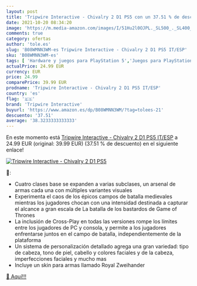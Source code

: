 ```yaml
---
layout: post
title: 'Tripwire Interactive - Chivalry 2 D1 PS5 con un 37.51 % de descuento'
date: 2021-10-20 08:34:20
image: 'https://m.media-amazon.com/images/I/51Hu2l0OJPL._SL500_._SL400_.jpg'
comments: true
category: ofertas
author: 'tole.es'
slug: 'B08WMNN3WM-es Tripwire Interactive - Chivalry 2 D1 PS5 IT/ESP'
sku: 'B08WMNN3WM-es'
tags: [ 'Hardware y juegos para PlayStation 5','Juegos para PlayStation 5','Videojuegos','ps5','tripwire interactive', ]
actualPrice: 24.99 EUR
currency: EUR
price: 24.99
comparePrice: 39.99 EUR
prodname: 'Tripwire Interactive - Chivalry 2 D1 PS5 IT/ESP'
country: 'es'
flag: '🇪🇸'
brand: 'Tripwire Interactive'
buyurl: 'https://www.amazon.es/dp/B08WMNN3WM/?tag=tolees-21'
descuento: '37.51'
average: '38.3233333333333'
---
```


En este momento está [Tripwire Interactive - Chivalry 2 D1 PS5 IT/ESP](https://www.amazon.es/dp/B08WMNN3WM/?tag=tolees-21) a 24.99 EUR (original: 39.99 EUR) (37.51 %  de descuento) en el siguiente enlace!

[![Tripwire Interactive - Chivalry 2 D1 PS5](https://m.media-amazon.com/images/I/51Hu2l0OJPL._SL500_._SL400_.jpg)](https://www.amazon.es/dp/B08WMNN3WM/?tag=tolees-21)

🔎:

- Cuatro clases base se expanden a varias subclases, un arsenal de armas cada una con múltiples variantes visuales
- Experimenta el caos de los épicos campos de batalla medievales mientras los jugadores chocan con una intensidad destinada a capturar el alcance a gran escala de La batalla de los bastardos de Game of Thrones
- La inclusión de Cross-Play en todas las versiones rompe los límites entre los jugadores de PC y consola, y permite a los jugadores enfrentarse juntos en el campo de batalla, independientemente de la plataforma
- Un sistema de personalización detallado agrega una gran variedad: tipo de cabeza, tono de piel, cabello y colores faciales y de la cabeza, imperfecciones faciales y mucho mas
- Incluye un skin para armas llamado Royal Zweihander

[🛒 Aquí!!!](https://www.amazon.es/dp/B08WMNN3WM/?tag=tolees-21)
